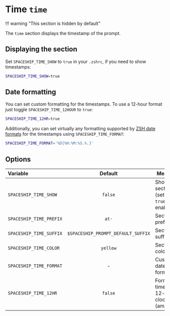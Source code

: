 # Time `time`

!!! warning "This section is hidden by default"

The `time` section displays the timestamp of the prompt.

## Displaying the section

Set `SPACESHIP_TIME_SHOW` to `true` in your `.zshrc`, if you need to show timestamps:

```zsh title=".zshrc"
SPACESHIP_TIME_SHOW=true
```

## Date formatting

You can set custom formatting for the timestamps. To use a 12-hour format just toggle `SPACESHIP_TIME_12HOUR` to `true`:

```zsh title=".zshrc"
SPACESHIP_TIME_12HR=true
```

Additionally, you can set virtually any formatting supported by [ZSH date formats](http://zsh.sourceforge.net/Doc/Release/Prompt-Expansion.html#Date-and-time) for the timestamps using `SPACESHIP_TIME_FORMAT`:

```zsh title=".zshrc"
SPACESHIP_TIME_FORMAT='%D{%H:%M:%S.%.}'
```

## Options

| Variable                |              Default               | Meaning                                   |
|:----------------------- |:----------------------------------:| ----------------------------------------- |
| `SPACESHIP_TIME_SHOW`   |              `false`               | Show section (set to `true` for enabling) |
| `SPACESHIP_TIME_PREFIX` |               `at·`                | Section's prefix                          |
| `SPACESHIP_TIME_SUFFIX` | `$SPACESHIP_PROMPT_DEFAULT_SUFFIX` | Section's suffix                          |
| `SPACESHIP_TIME_COLOR`  |              `yellow`              | Section's color                           |
| `SPACESHIP_TIME_FORMAT` |                 -                  | Custom date formatting                    |
| `SPACESHIP_TIME_12HR`   |              `false`               | Format time using 12-hour clock (am/pm)   |
